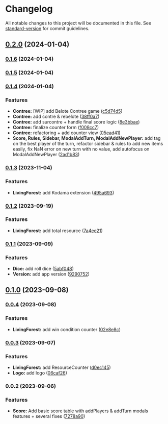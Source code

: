 # Changelog

All notable changes to this project will be documented in this file. See [standard-version](https://github.com/conventional-changelog/standard-version) for commit guidelines.

## [0.2.0](https://github.com/Zararthustra/scorebud/compare/v0.1.4...v0.2.0) (2024-01-04)

### [0.1.6](https://github.com/Zararthustra/scorebud/compare/v0.1.4...v0.1.6) (2024-01-04)

### [0.1.5](https://github.com/Zararthustra/scorebud/compare/v0.1.4...v0.1.5) (2024-01-04)

### [0.1.4](https://github.com/Zararthustra/scorebud/compare/v0.1.3...v0.1.4) (2024-01-04)


### Features

* **Contree:** [WIP] add Belote Contree game ([c5d74d5](https://github.com/Zararthustra/scorebud/commit/c5d74d5e270a41e6837478208ba567831d6bece3))
* **Contree:** add contre & rebelote ([38ff0a7](https://github.com/Zararthustra/scorebud/commit/38ff0a778a2d85318a40e0763bd6e21ca196170c))
* **Contree:** add surcontre + handle final score logic ([8e3bbae](https://github.com/Zararthustra/scorebud/commit/8e3bbae3c8d37dd5c172aefdde5a43d130a74f51))
* **Contree:** finalize counter form ([f008cc7](https://github.com/Zararthustra/scorebud/commit/f008cc79eeb9ce9c16bb13b9922ea9dcfb6ebfc8))
* **Contree:** refactoring + add counter view ([05ead41](https://github.com/Zararthustra/scorebud/commit/05ead41f499d5aad48233b2ac3bd5d2dec9682f5))
* **Score, Rules, Sidebar, ModalAddTurn, ModalAddNewPlayer:** add tag on the best player of the turn, refactor sidebar & rules to add new items easily, fix NaN error on new turn with no value, add autofocus on ModalAddNewPlayer ([2ad1b83](https://github.com/Zararthustra/scorebud/commit/2ad1b83b57684fb1814e7714cc8449c5cc10f7ff))

### [0.1.3](https://github.com/Zararthustra/scorebud/compare/v0.1.2...v0.1.3) (2023-11-04)


### Features

* **LivingForest:** add Kodama extension ([495a693](https://github.com/Zararthustra/scorebud/commit/495a69300f4c926a4bffbabda8bae1559fed4155))

### [0.1.2](https://github.com/Zararthustra/scorebud/compare/v0.1.1...v0.1.2) (2023-09-19)


### Features

* **LivingForest:** add total resource ([7a4ee21](https://github.com/Zararthustra/scorebud/commit/7a4ee21c8cabb3bf1f02b94c3de7c2bee4172dbd))

### [0.1.1](https://github.com/Zararthustra/scorebud/compare/v0.1.0...v0.1.1) (2023-09-09)


### Features

* **Dice:** add roll dice ([5abf048](https://github.com/Zararthustra/scorebud/commit/5abf0488cb9cfaa9115d6e6e4720cfa67bd8cf29))
* **Version:** add app version ([9290752](https://github.com/Zararthustra/scorebud/commit/92907523c6902275cfd2cd378343cea3eb6e7dd2))

## [0.1.0](https://github.com/Zararthustra/scorebud/compare/v0.0.4...v0.1.0) (2023-09-08)

### [0.0.4](https://github.com/Zararthustra/scorebud/compare/v0.0.3...v0.0.4) (2023-09-08)


### Features

* **LivingForest:** add win condition counter ([02e8e8c](https://github.com/Zararthustra/scorebud/commit/02e8e8c243e0f8e302d326beb38b5d86ffe3e04d))

### [0.0.3](https://github.com/Zararthustra/scorebud/compare/v0.0.2...v0.0.3) (2023-09-07)


### Features

* **LivingForest:** add ResourceCounter ([d0ec145](https://github.com/Zararthustra/scorebud/commit/d0ec145af7193560d0c86d7b118ad8cb4f33e9a8))
* **Logo:** add logo ([06caf26](https://github.com/Zararthustra/scorebud/commit/06caf267c4b7cbbf6e201b34f2d9d6db73cc5c0a))

### 0.0.2 (2023-09-06)


### Features

* **Score:** Add basic score table with addPlayers & addTurn modals features + several fixes ([7278a90](https://github.com/Zararthustra/scorebud/commit/7278a906e2d07e37f357011ddf0a7f2dd795d00e))
